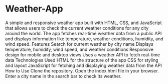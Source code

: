 # Weather-App
A simple and responsive weather app built with HTML, CSS, and JavaScript that allows users to check the current weather conditions for any city around the world. The app fetches real-time weather data from a public API and displays information like temperature, weather conditions, humidity, and wind speed.
Features
Search for current weather by city name
Displays temperature, humidity, wind speed, and weather conditions
Responsive design for mobile and desktop views
Uses a weather API to fetch real-time data
Technologies Used
HTML for the structure of the app
CSS for styling and layout
JavaScript for fetching and displaying weather data from the API
How to Use
Clone the repository.
Open the index.html file in your browser.
Enter a city name in the search bar to check its weather.
